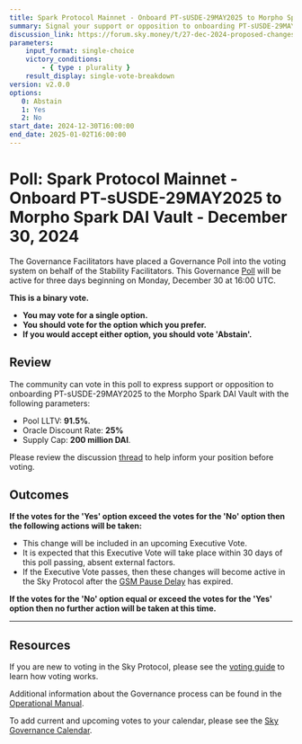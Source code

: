 ```yaml
---
title: Spark Protocol Mainnet - Onboard PT-sUSDE-29MAY2025 to Morpho Spark DAI Vault - December 30, 2024
summary: Signal your support or opposition to onboarding PT-sUSDE-29MAY2025 to the Morpho Spark DAI Vault.
discussion_link: https://forum.sky.money/t/27-dec-2024-proposed-changes-to-spark-for-upcoming-spell/25760
parameters:
    input_format: single-choice
    victory_conditions:
        - { type : plurality }
    result_display: single-vote-breakdown
version: v2.0.0
options:
   0: Abstain
   1: Yes
   2: No
start_date: 2024-12-30T16:00:00
end_date: 2025-01-02T16:00:00
---
```

# Poll: Spark Protocol Mainnet - Onboard PT-sUSDE-29MAY2025 to Morpho Spark DAI Vault - December 30, 2024

The Governance Facilitators have placed a Governance Poll into the voting system on behalf of the Stability Facilitators. This Governance [Poll](https://sky-atlas.powerhouse.io/#A.1.9.1_Operational_Weekly_Cycle-b189fa17-57a9-4d4e-9780-0ce4efd94211%7C0db30308) will be active for three days beginning on Monday, December 30 at 16:00 UTC.

**This is a binary vote.**
- **You may vote for a single option.**
- **You should vote for the option which you prefer.**
- **If you would accept either option, you should vote 'Abstain'.**

## Review

The community can vote in this poll to express support or opposition to onboarding PT-sUSDE-29MAY2025 to the Morpho Spark DAI Vault with the following parameters:
* Pool LLTV: **91.5%**.
* Oracle Discount Rate: **25%**
* Supply Cap: **200 million DAI**.

Please review the discussion [thread](https://forum.sky.money/t/27-dec-2024-proposed-changes-to-spark-for-upcoming-spell/25760) to help inform your position before voting.

## Outcomes

**If the votes for the 'Yes' option exceed the votes for the 'No' option then the following actions will be taken:**
* This change will be included in an upcoming Executive Vote.
* It is expected that this Executive Vote will take place within 30 days of this poll passing, absent external factors.
* If the Executive Vote passes, then these changes will become active in the Sky Protocol after the [GSM Pause Delay](https://sky-atlas.powerhouse.io/#A.1.8.2.1_Pause_Delay-a98b8227-95f6-4711-9d8d-f52cbc6ad2d0%7C0db30758e055) has expired.

**If the votes for the 'No' option equal or exceed the votes for the 'Yes' option then no further action will be taken at this time.**

---

## Resources

If you are new to voting in the Sky Protocol, please see the [voting guide](https://manual.makerdao.com/governance/voting-in-makerdao/on-chain-governance) to learn how voting works.

Additional information about the Governance process can be found in the [Operational Manual](https://manual.makerdao.com).

To add current and upcoming votes to your calendar, please see the [Sky Governance Calendar](https://manual.makerdao.com/makerdao/calendars/governance-calendar).
